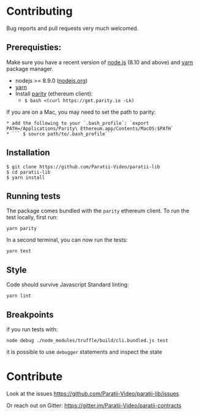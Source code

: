 
# Contributing

Bug reports and pull requests very much welcomed.



## Prerequisties:

Make sure you have a recent version of [node.js](https://nodejs.org/) (8.10 and above) and [yarn](https://yarnpkg.com) package manager.

* nodejs >= 8.9.0 ([nodejs.org](https://nodejs.org/))
* [yarn](https://yarnpkg.com/lang/en/docs/install/)
* Install [parity](https://github.com/paritytech/parity) (ethereum client):
    * ```$ bash <(curl https://get.parity.io -Lk)```

If you are on a Mac, you may need to set the path to parity:

    * add the following to your `.bash_profile`: `export PATH=/Applications/Parity\ Ethereum.app/Contents/MacOS:$PATH`
    * ``` $ source path/to/.bash_profile```

## Installation

    $ git clone https://github.com/Paratii-Video/paratii-lib
    $ cd paratii-lib
    $ yarn install

## Running tests

The package comes bundled with the `parity` ethereum client.
To run the test locally, first  run:

    yarn parity

In a second terminal, you can now run the tests:

    yarn test

## Style

Code should survive Javascript Standard linting:

    yarn lint

## Breakpoints

if you run tests with:

    node debug ./node_modules/truffle/build/cli.bundled.js test

it is possible to use `debugger` statements and inspect the state

# Contribute

Look at the issues https://github.com/Paratii-Video/paratii-lib/issues

Or reach out on Gitter: https://gitter.im/Paratii-Video/paratii-contracts

